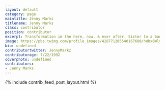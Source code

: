 ```yaml
---
layout: default
category: page
maintitle: Jenny Marks
titlename: Jenny Marks
class: contributor
position: contributor
excerpt: Transformation in the here, now, & ever after. Sister to a badass 3 year old.
image: https://pbs.twimg.com/profile_images/428771285540167680/hWbx6Wly.jpeg
bio: undefined
contributortwitter: JennyMarkz
contributorage: 7/22/1992
coverphoto: undefined
contributors: 
- Jenny Marks
---
```

{% include contrib_feed_post_layout.html %}
